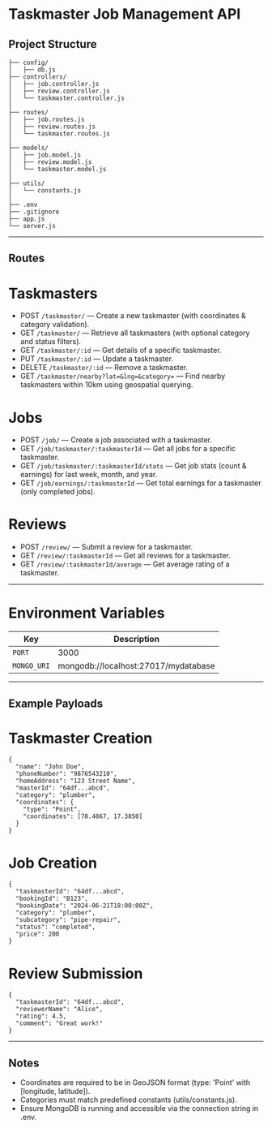 # Taskmaster Job Management API

## Project Structure

```
├── config/
│   ├── db.js
├── controllers/
│   ├── job.controller.js
│   ├── review.controller.js
│   └── taskmaster.controller.js
│
├── routes/
│   ├── job.routes.js
│   ├── review.routes.js
│   └── taskmaster.routes.js
│
├── models/
│   ├── job.model.js
│   ├── review.model.js
│   └── taskmaster.model.js
│
├── utils/
│   └── constants.js
│
├── .env
├── .gitignore
├── app.js
└── server.js
```

---

## Routes

# Taskmasters

- POST `/taskmaster/` — Create a new taskmaster (with coordinates & category validation).
- GET `/taskmaster/` — Retrieve all taskmasters (with optional category and status filters).
- GET `/taskmaster/:id` — Get details of a specific taskmaster.
- PUT `/taskmaster/:id` — Update a taskmaster.
- DELETE `/taskmaster/:id` — Remove a taskmaster.
- GET `/taskmaster/nearby?lat=&lng=&category=` — Find nearby taskmasters within 10km using geospatial querying.

# Jobs

- POST `/job/` — Create a job associated with a taskmaster.
- GET `/job/taskmaster/:taskmasterId` — Get all jobs for a specific taskmaster.
- GET `/job/taskmaster/:taskmasterId/stats` — Get job stats (count & earnings) for last week, month, and year.
- GET `/job/earnings/:taskmasterId` — Get total earnings for a taskmaster (only completed jobs).

# Reviews

- POST `/review/` — Submit a review for a taskmaster.
- GET `/review/:taskmasterId` — Get all reviews for a taskmaster.
- GET `/review/:taskmasterId/average` — Get average rating of a taskmaster.

---

# Environment Variables

| Key         | Description                          |
| ----------- | ------------------------------------ |
| `PORT`      | 3000                                 |
| `MONGO_URI` | mongodb://localhost:27017/mydatabase |

---

## Example Payloads

# Taskmaster Creation

```
{
  "name": "John Doe",
  "phoneNumber": "9876543210",
  "homeAddress": "123 Street Name",
  "masterId": "64df...abcd",
  "category": "plumber",
  "coordinates": {
    "type": "Point",
    "coordinates": [78.4867, 17.3850]
  }
}
```

# Job Creation

```
{
  "taskmasterId": "64df...abcd",
  "bookingId": "B123",
  "bookingDate": "2024-06-21T18:00:00Z",
  "category": "plumber",
  "subcategory": "pipe-repair",
  "status": "completed",
  "price": 200
}
```

# Review Submission

```
{
  "taskmasterId": "64df...abcd",
  "reviewerName": "Alice",
  "rating": 4.5,
  "comment": "Great work!"
}
```

---

## Notes

- Coordinates are required to be in GeoJSON format (type: 'Point' with [longitude, latitude]).
- Categories must match predefined constants (utils/constants.js).
- Ensure MongoDB is running and accessible via the connection string in .env.
